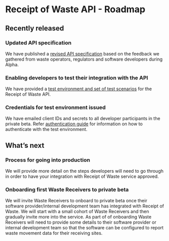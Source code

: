 # Receipt of Waste API - Roadmap

## Recently released

### Updated API specification
We have published a [revised API specification](https://defra.github.io/waste-tracking-service/api-specification/) based on the feedback we gathered from waste operators, regulators and software developers during Alpha.

### Enabling developers to test their integration with the API
We have provided a [test environment and set of test scenarios](https://defra.github.io/waste-tracking-service/api-testing-and-examples/) for the Receipt of Waste API.

### Credentials for test environment issued
We have emailed client IDs and secrets to all developer participants in the private beta. Refer [authentication guide](https://defra.github.io/waste-tracking-service/api-authentication-guide/) for information on how to authenticate with the test environment.


## What’s next

### Process for going into production
We will provide more detail on the steps developers will need to go through in order to have your integration with Receipt of Waste service approved.

### Onboarding first Waste Receivers to private beta
We will invite Waste Receivers to onboard to private beta once their software provider/internal development team has integrated with Receipt of Waste. We will start with a small cohort of Waste Receivers and then gradually invite more into the service.
As part of of onboarding Waste Receivers will need to provide some details to their software provider or internal development team so that the software can be configured to report waste movement data for their receiving sites. 

